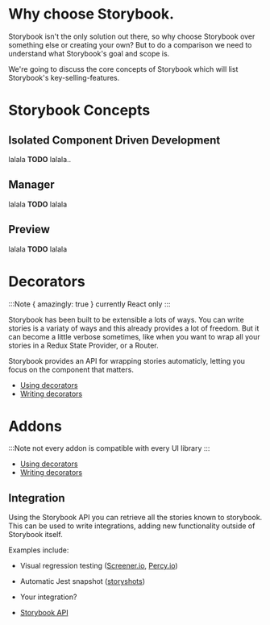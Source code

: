 # Why choose Storybook.

Storybook isn't the only solution out there, so why choose Storybook over something else or creating your own? 
But to do a comparison we need to understand what Storybook's goal and scope is.

We're going to discuss the core concepts of Storybook which will list Storybook's key-selling-features.

# Storybook Concepts

## Isolated Component Driven Development

lalala **TODO** lalala..

## Manager

lalala **TODO** lalala

## Preview

lalala **TODO** lalala

# Decorators

:::Note { amazingly: true }
currently React only
:::

Storybook has been built to be extensible a lots of ways.
You can write stories is a variaty of ways and this already provides a lot of freedom. 
But it can become a little verbose sometimes, like when you want to wrap all your stories in a Redux State Provider, or a Router.

Storybook provides an API for wrapping stories automaticly, letting you focus on the component that matters.

-   [Using decorators](/guides/decorators/#usage)
-   [Writing decorators](/guides/decorators/#writing-decorators)

# Addons

:::Note
not every addon is compatible with every UI library
:::

-   [Using decorators](/guides/decorators/#usage)
-   [Writing decorators](/guides/decorators/#writing-decorators)

## Integration

Using the Storybook API you can retrieve all the stories known to storybook. 
This can be used to write integrations, adding new functionality outside of Storybook itself.

Examples include:

-   Visual regression testing ([Screener.io](https://screener.io), [Percy.io](https://percy.io))
-   Automatic Jest snapshot ([storyshots](/addons/storyshots))
-   Your integration?


-   [Storybook API](/docs/api)
